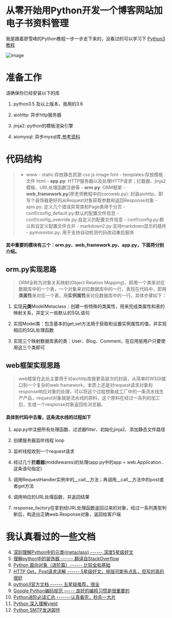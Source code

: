 # 从零开始用Python开发一个博客网站加电子书资料管理
我是跟着廖雪峰的Python教程一步一步走下来的，没看过的可以学习下 <a href="http://www.liaoxuefeng.com/wiki/0014316089557264a6b348958f449949df42a6d3a2e542c000" target="_blank">Python3教程</a>

![image](http://www.liaoxuefeng.com/files/attachments/00138676512923004999ceca5614eb2afc5c0efdd2e4640000/0)

# 准备工作
请确保你已经安装以下的库

1. python3.5 及以上版本，我用的3.6

2. aiohttp: 异步http服务器

3. jinja2: python的模板渲染引擎

4. aiomysql: 异步mysql库,[参考资料](http://aiomysql.readthedocs.io/en/latest/)

# 代码结构
>- www
	- static:存放静态资源 css js image font
	- templates:存放模板文件 html
	- **app.py**: HTTP服务器以及处理HTTP请求；拦截器、jinja2模板、URL处理函数注册等
	- **orm.py**: ORM框架
	- **web_framework.py**(廖老师教程中的coroweb.py): 封装aiohttp，即写个装饰器更好的从Request对象获取参数和返回Response对象
	- apis.py: 定义几个错误异常类和Page类用于分页
	- conf/config_default.py:默认的配置文件信息
	- conf/config_override.py:自定义的配置文件信息
	- conf/config.py:默认和自定义配置文件合并
	- markdown2.py:支持markdown显示的插件
	- pymonnitor.py: 用于支持自动检测代码改动重启服务

#### 其中重要的模块有三个：**orm.py、web_framework.py、app.py**，下面将分别介绍。

## orm.py实现思路
> ORM全称为对象关系映射(Object Relation Mapping)，即用一个类来对应数据库中的一个表，一个对象来对应数据库中的一行，表现在代码中，即用**类属性**来对应一个表，用**实例属性**来对应数据库中的一行。具体步骤如下：

1. 实现<strong>元类</strong>ModelMetaclass：创建一些特殊的类属性，用来完成类属性和表的映射关系，并定义一些默认的SQL语句

2. 实现Model类：包含基本的get,set方法用于获取和设置实例属性的值，并实现相应的SQL处理函数

3. 实现三个映射数据库表的类：User、Blog、Comment，在应用层用户只要使用这三个类即可

## web框架实现思路
> web框架在此处主要用于对aiohttp库做更高层次的封装，从简单的WSGI接口到一个复杂的web framework，本质上还是对request请求对象和response响应对象的处理，可以将这个过程想象成工厂中的一条流水线生产产品，request对象就是流水线的原料，这个原料在经过一系列的加工后，生成一个response对象返回给浏览器。


#### 具体到代码中去看，这条流水线的过程如下

 1. app.py中注册所有处理函数、过滤器filter、初始化jinja2、添加静态文件路径
 
 2. 创建服务器监听线程 loop
 
 3. 监听线程收到一个request请求
 
 4. 经过几个<strong>拦截器</strong>(middlewares)的处理(app.py中的app = web.Application..这条语句指定)
 
 5. 调用RequestHandler实例中的__call__方法；再调用__call__方法中的post或者get方法

 5. 调用响应的URL处理函数，并返回结果
 6. response_factory在拿到经URL处理函数返回过来的对象，经过一系列类型判断后，构造出正确web.Response对象，返回给客户端


# 我认真看过的一些文档
4. [深刻理解Python中的元类(metaclass) ------  深度5星级好文](http://blog.jobbole.com/21351/)
5. [理解python中的装饰器 ------  翻译自StackOverflow](http://www.wklken.me/posts/2013/07/19/python-translate-decorator.html)
6. [Python 面向对象（进阶篇）------  比较全和基础](http://www.imooc.com/article/3066)
7. [HTTP Get，Post请求详解 ------  5星级好文，排版可能有点乱，但写的真的很好](http://blog.chinaunix.net/uid-25808509-id-3047968.html)
8. [python3官方文档 ------  五星级推荐，很全](https://docs.python.org/3/library/)
9. [Google Python编码规范 —--- 良好的编程习惯是很重要的 ](http://zh-google-styleguide.readthedocs.org/en/latest/google-python-styleguide/python_style_rules/)
10. [Python进阶必读汇总 -------认真看完，秒杀一大片](http://www.kuqin.com/shuoit/20151116/348975.html)
11. [Python 深入理解yield](http://www.jb51.net/article/15717.htm)
12. [Python SMTP发送邮件](http://www.runoob.com/python/python-email.html)